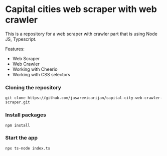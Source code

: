 # Capital cities web scraper with web crawler

This is a repository for a web scraper with crawler part that is using Node JS, Typescript.

Features:

- Web Scraper
- Web Crawler
- Working with Cheerio
- Working with CSS selectors

### Cloning the repository

```shell
git clone https://github.com/jasarevicarijan/capital-city-web-crawler-scraper.git
```

### Install packages

```shell
npm install
```

### Start the app

```shell
npx ts-node index.ts
```
